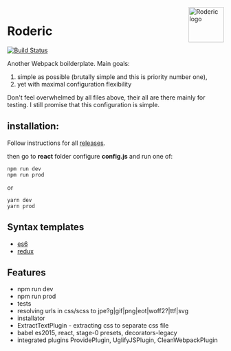 <a href="https://stopsopa.github.io/webpack3">
    <img src="https://stopsopa.github.io/webpack3/logo.svg" alt="Roderic logo"
         title="Roderic" align="right" width="82" height="82"/>
</a>

Roderic
======

[![Build Status](https://travis-ci.org/stopsopa/webpack3.svg?branch=redux)](https://travis-ci.org/stopsopa/webpack3)

Another Webpack boilderplate. Main goals: 

1) simple as possible (brutally simple and this is priority number one), 
2) yet with maximal configuration flexibility

Don't feel overwhelmed by all files above, their all are there mainly for testing. I still promise that this configuration is simple.

installation:
-
 
 Follow instructions for all [releases](https://github.com/stopsopa/webpack3/releases).
    
        
then go to **react** folder configure **config.js** and run one of:
    
    npm run dev
    npm run prod
    
or

    yarn dev
    yarn prod
    
    
Syntax templates
-
- [es6](https://github.com/stopsopa/webpack3/blob/master/template.es6.js)
- [redux](https://github.com/stopsopa/webpack3/blob/redux/app/redux/004-counters/redux-counters.entry.js)
    
Features
-
- npm run dev
- npm run prod
- tests
- resolving urls in css/scss to jpe?g|gif|png|eot|woff2?|ttf|svg
- installator
- ExtractTextPlugin - extracting css to separate css file
- babel es2015, react, stage-0 presets, decorators-legacy
- integrated plugins ProvidePlugin, UglifyJSPlugin, CleanWebpackPlugin
